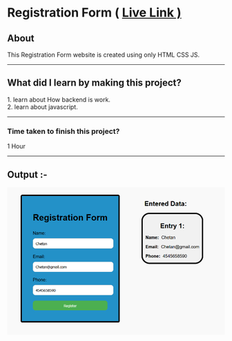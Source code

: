 <h1> Registration Form ( <a href="https://chetandhandea.netlify.app/">Live Link )</a></h1>
<h2>About</h2>
<p>This Registration Form website is created using only HTML CSS JS.</p> <hr>
<h2>What did I learn by making this project?
</h2>
1. learn about How backend is work. <br>
2. learn about javascript.<hr>
<h3>Time taken to finish this project?</h3>
<p>1 Hour</p>
<hr>
<h2>Output :- </h2>
<img src="./Images/Image.png" alt="Output">

